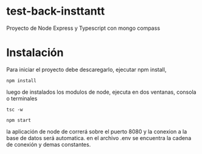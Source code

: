 # test-back-insttantt
Proyecto de Node Express y Typescript con mongo compass

# Instalación
Para iniciar el proyecto debe descaregarlo, ejecutar npm install, 
```
npm install
```
luego de instalados los modulos de node, ejecuta en dos ventanas, consola o terminales
```
tsc -w
```
```
npm start
```
la aplicación de node de correrá sobre el puerto 8080 y la conexion a la base de datos será automatica. en el archivo .env se encuentra la cadena de conexión y demas constantes.

